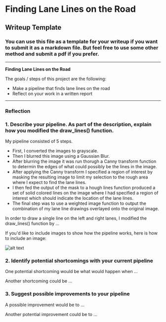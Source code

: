 # **Finding Lane Lines on the Road** 

## Writeup Template

### You can use this file as a template for your writeup if you want to submit it as a markdown file. But feel free to use some other method and submit a pdf if you prefer.

---

**Finding Lane Lines on the Road**

The goals / steps of this project are the following:
* Make a pipeline that finds lane lines on the road
* Reflect on your work in a written report


[//]: # (Image References)

[image1]: ./examples/grayscale.jpg "Grayscale"

---

### Reflection

### 1. Describe your pipeline. As part of the description, explain how you modified the draw_lines() function.

My pipeline consisted of 5 steps. 
  - First, I converted the images to grayscale.
  - Then I blurred this image using a Gaussian Blur.
  - After blurring the image it was run thorugh a Canny transform function to determin the edges of what could possibly be the lines in the image.
  - After applying the Canny transform I specified a region of interest by masking the resulting image to limit my selection to the rough area where I expect to find the lane lines.
  - I then fed the output of the mask to a hough lines function produced a set of solid colored lines on the image where I had specified a region of interest which should indicate the location of the lane lines.
  - The final step was to use a weighted image function to output the combination of my lane line drawings overlayed onto the original image.

In order to draw a single line on the left and right lanes, I modified the draw_lines() function by ...

If you'd like to include images to show how the pipeline works, here is how to include an image: 

![alt text][image1]


### 2. Identify potential shortcomings with your current pipeline


One potential shortcoming would be what would happen when ... 

Another shortcoming could be ...


### 3. Suggest possible improvements to your pipeline

A possible improvement would be to ...

Another potential improvement could be to ...
